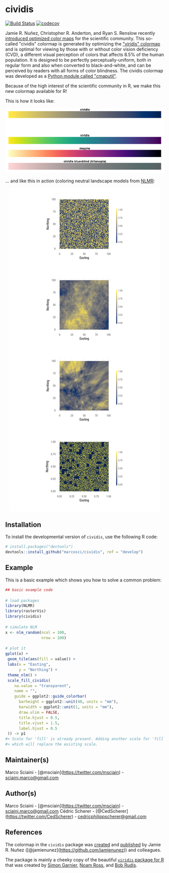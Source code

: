 
<!-- README.md is generated from README.Rmd. Please edit that file -->
cividis
=======

[![Build Status](https://travis-ci.org/marcosci/cividis.svg?branch=master)](https://travis-ci.org/marcosci/cividis) [![codecov](https://codecov.io/gh/marcosci/cividis/branch/master/graph/badge.svg)](https://codecov.io/gh/marcosci/cividis)

Jamie R. Nuñez, Christopher R. Anderton, and Ryan S. Renslow recently [introduced optimized color maps](https://arxiv.org/ftp/arxiv/papers/1712/1712.01662.pdf) for the scientific community. This so-called "cividis" colormap is generated by optimizing the ["viridis" colormap](https://bids.github.io/colormap/) and is optimal for viewing by those with or without color vision deficiency (CVD), a different visual perception of colors that affects 8.5% of the human population. It is designed to be perfectly perceptually-uniform, both in regular form and also when converted to black-and-white, and can be perceived by readers with all forms of color blindness. The cividis colormap was developed as a [Python module called "cmaputil"](https://github.com/pnnl/cmaputil).

Because of the high interest of the scientific community in R, we make this new colormap available for R!

This is how it looks like:

![](README-unnamed-chunk-4-1.png)

... and like this in action (coloring neutral landscape models from [NLMR](https://github.com/marcosci/NLMR):

<img src="README-unnamed-chunk-5-1.png" style="display: block; margin: auto;" />

Installation
------------

To install the developmental version of `cividis`, use the following R code:

``` r
# install.packages("devtools")
devtools::install_github("marcosci/cividis", ref = "develop")
```

Example
-------

This is a basic example which shows you how to solve a common problem:

``` r
## basic example code

# load packages
library(NLMR)
library(rasterVis)
library(cividis)

# simulate NLM
x <- nlm_random(ncol = 100,
                nrow = 100)

# plot it
gplot(x) +
 geom_tile(aes(fill = value)) +
 labs(x = "Easting",
      y = "Northing") +
 theme_nlm() +
 scale_fill_cividis(
    na.value = "transparent",
    name = "",
    guide = ggplot2::guide_colorbar(
      barheight = ggplot2::unit(40, units = "mm"),
      barwidth = ggplot2::unit(1, units = "mm"),
      draw.ulim = FALSE,
      title.hjust = 0.5,
      title.vjust = 1.5,
      label.hjust = 0.5
 )) -> p1
#> Scale for 'fill' is already present. Adding another scale for 'fill',
#> which will replace the existing scale.
```

Maintainer(s)
-------------

Marco Sciaini - \[@msciain\](<https://twitter.com/msciain>) - <sciaini.marco@gmail.com>

Author(s)
---------

Marco Sciaini - \[@msciain\](<https://twitter.com/msciain>) - <sciaini.marco@gmail.com>
Cédric Scherer - \[@CedScherer\](<https://twitter.com/CedScherer>) - <cedricphilippscherer@gmail.com>

References
----------

The colormap in the `cividis` package was [created](https://github.com/pnnl/cmaputil) and [published](https://arxiv.org/ftp/arxiv/papers/1712/1712.01662.pdf) by Jamie R. Nuñez (\[@jamienunez\](<https://github.com/jamienunez>)) and colleagues.

The package is mainly a cheeky copy of the beautiful [`viridis` package for R](https://github.com/sjmgarnier/viridis) that was created by [Simon Garnier](https://twitter.com/sjmgarnier), [Noam Ross](https://twitter.com/noamross), and [Bob Rudis](https://twitter.com/hrbrmstr).
